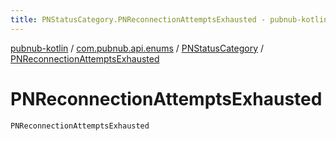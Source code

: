 ```yaml
---
title: PNStatusCategory.PNReconnectionAttemptsExhausted - pubnub-kotlin
---
```


[pubnub-kotlin](../../index.html) / [com.pubnub.api.enums](../index.html) / [PNStatusCategory](index.html) / [PNReconnectionAttemptsExhausted](./-p-n-reconnection-attempts-exhausted.html)

# PNReconnectionAttemptsExhausted

`PNReconnectionAttemptsExhausted`
